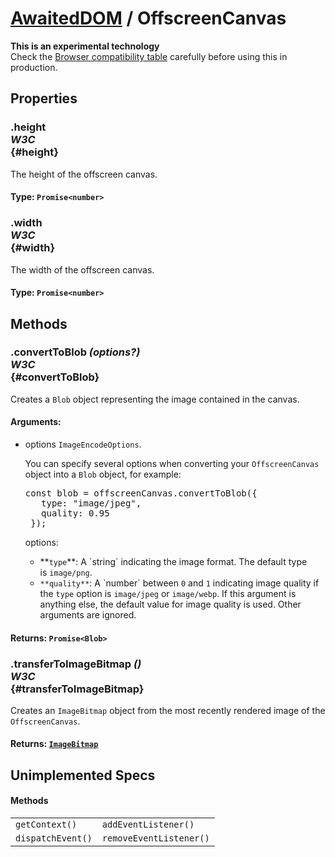 # [AwaitedDOM](../basic-client/awaited-dom) <span>/</span> OffscreenCanvas

<div class='overview'><strong>This is an experimental technology</strong><br>Check the <a href="#Browser_compatibility">Browser compatibility table</a> carefully before using this in production.</div>

## Properties

### .height <div class="specs"><i>W3C</i></div> {#height}

The height of the offscreen canvas.

#### **Type**: `Promise<number>`

### .width <div class="specs"><i>W3C</i></div> {#width}

The width of the offscreen canvas.

#### **Type**: `Promise<number>`

## Methods

### .convertToBlob *(options?)* <div class="specs"><i>W3C</i></div> {#convertToBlob}

Creates a <code>Blob</code> object representing the image contained in the canvas.

#### **Arguments**:


 - options `ImageEncodeOptions`. <p>You can specify several options when converting your <code>OffscreenCanvas</code> object into a <code>Blob</code> object, for example:</p>
     <pre class="notranslate">const blob = offscreenCanvas.convertToBlob({
      type: "image/jpeg",
      quality: 0.95
    });</pre>
     <p>options:</p>
     <ul>
      <li>**<code>type</code>**: A `string` indicating the image format. The default type is&nbsp;<code>image/png</code>.</li>
      <li><code>**quality**</code>: A `number`&nbsp;between&nbsp;<code>0</code>&nbsp;and&nbsp;<code>1</code>&nbsp;indicating image quality if the&nbsp;<code>type</code>&nbsp;option is&nbsp;<code>image/jpeg</code>&nbsp;or&nbsp;<code>image/webp</code>. If this argument is anything else, the default value for image quality is used. Other arguments are ignored.</li>
     </ul>

#### **Returns**: `Promise<Blob>`

### .transferToImageBitmap *()* <div class="specs"><i>W3C</i></div> {#transferToImageBitmap}

Creates an <code>ImageBitmap</code> object from the most recently rendered image of the <code>OffscreenCanvas</code>.

#### **Returns**: [`ImageBitmap`](./image-bitmap.md)

## Unimplemented Specs

#### Methods

|     |     |
| --- | --- |
| `getContext()` | `addEventListener()` |
| `dispatchEvent()` | `removeEventListener()` |

